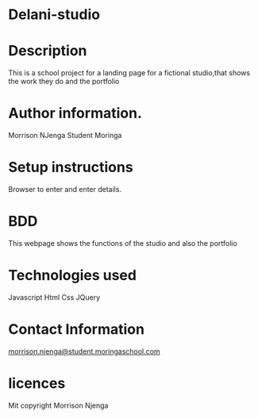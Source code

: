 # Delani-studio
# Description
This is a school project for a landing page for a fictional studio,that shows the work they do and the portfolio
# Author information.
Morrison NJenga
Student Moringa
# Setup instructions
Browser to enter and enter details.
# BDD
This webpage shows the functions of the studio and also the portfolio
# Technologies used
Javascript
Html
Css
JQuery
# Contact Information
morrison.njenga@student.moringaschool.com
# licences
Mit
copyright Morrison Njenga 
